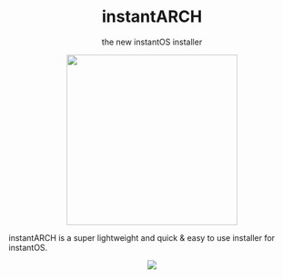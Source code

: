 <div align="center">
    <h1>instantARCH</h1>
    <p>the new instantOS installer</p>
    <img width="300" height="300" src="https://media.githubusercontent.com/media/instantOS/instantLOGO/master/png/arch.png">
</div>

instantARCH is a super lightweight and quick & easy to use installer for instantOS.

<p align="center">
  <img src="https://media.githubusercontent.com/media/instantOS/instantLOGO/master/screeenshots/instantarch.png">
</p>
